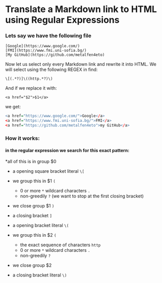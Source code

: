 # Translate a Markdown link to HTML using Regular Expressions

### Lets say we have the following file
```
[Google](https://www.google.com/)
[FMI](https://www.fmi.uni-sofia.bg/)
[My GitHub](https://github.com/metalfen4eto)
```
Now let us select only every Markdown link and rewrite it into HTML.
We will select using the following REGEX in find:
```regex
\[(.*?)]\((http.*?)\)
```
And if we replace it with:
```regex
<a href="$2">$1</a>
```
we get:
```r
<a href="https://www.google.com/">Google</a>
<a href="https://www.fmi.uni-sofia.bg/">FMI</a>
<a href="https://github.com/metalfen4eto">my GitHub</a>
```

### How it works:
#### in the regular expression we search for this exact pattern:

*all of this is in group $0
- a opening square bracket literal ```\[```

- we group this in $1 ```(```
	- 0 or more ```*``` wildcard characters ```.``` 
	- non-greedily ```?``` (we want to stop at the first closing bracket)
- we close group $1 ```)```

- a closing bracket ```]```

- a opening bracket literal ```\(```

- we group this in $2 ```(```
	- the exact sequence of characters ```http```
	- 0 or more ```*``` wildcard characters ```.``` 
	- non-greedily ```?```
- we close group $2

- a closing bracket literal ```\)```